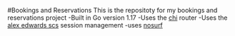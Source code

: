 #Bookings and Reservations
This is the repositoty for my bookings and reservations project
-Built in Go version 1.17
-Uses the [chi](https://github.com/go-chi/chi/v5) router
-Uses the [alex edwards scs](https://github.com/alexedwards/scs/v2) session management
-uses [nosurf](https://github.com/justinas/nosurf)
